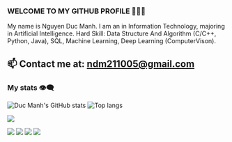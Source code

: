 ### WELCOME TO MY GITHUB PROFILE 👋👋👋
My name is Nguyen Duc Manh. I am an  in Information Technology, majoring in Artificial Intelligence.
Hard Skill: Data Structure And Algorithm (C/C++, Python, Java), SQL, Machine Learning, Deep Learning (ComputerVison).<br>
## 📫 Contact me at: ndm211005@gmail.com

### My stats 👁️‍🗨️

<div align="left">
<img alt="Duc Manh's GitHub stats" src="[[https://github-readme-stats.vercel.app/api?username=nguyenducmanh&show_icons=true&theme=transparent](https://github-readme-stats-git-masterrstaa-rickstaa.vercel.app/api?username=ngducmanh21&show_icons=true&theme=tokyonight&hide=contribs,prs,issues)](https://github-readme-stats-git-masterrstaa-rickstaa.vercel.app/api?username=ngducmanh21&show_icons=true&theme=tokyonight&hide=contribs,prs,issues)"/>
<img alt="Top langs" src="https://github-readme-stats.vercel.app/api/top-langs/?username=nguyenducmanh&layout=compact&&langs_count=8"/>
</div>

![](http://github-profile-summary-cards.vercel.app/api/cards/profile-details?username=ngducmanh21&theme=blue_green)

![](http://github-profile-summary-cards.vercel.app/api/cards/repos-per-language?username=ngducmanh21&theme=blue_green)
![](http://github-profile-summary-cards.vercel.app/api/cards/most-commit-language?username=ngducmanh21&theme=blue_green)
![](http://github-profile-summary-cards.vercel.app/api/cards/stats?username=ngducmanh21&theme=blue_green)
![](http://github-profile-summary-cards.vercel.app/api/cards/productive-time?username=ngducmanh21&theme=blue_green&utcOffset=8)
